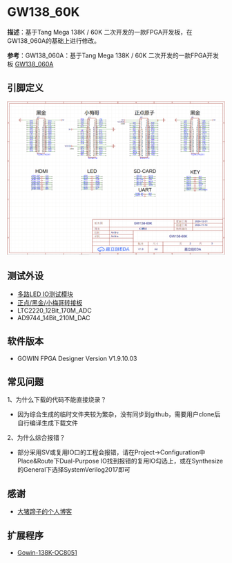 # GW138_60K

**描述**：基于Tang Mega 138K / 60K 二次开发的一款FPGA开发板，在GW138_060A的基础上进行修改。

**参考**：GW138_060A：基于Tang Mega 138K / 60K 二次开发的一款FPGA开发板 [GW138_060A](https://bigpig.ongridea.com/h9wtn0)

## 引脚定义

<img src="PCB_design/SCH_GW138-60K_2-IO映射.png">

## 测试外设

+ [多路LED IO测试模块](https://bigpig.ongridea.com/kl43wg)
+ [正点/黑金/小梅哥转接板](https://bigpig.ongridea.com/wai-she-1-hei-jin) 
+ LTC2220_12Bit_170M_ADC 
+ AD9744_14Bit_210M_DAC

## 软件版本

+ GOWIN FPGA Designer Version V1.9.10.03

## 常见问题

1、为什么下载的代码不能直接烧录？

+ 因为综合生成的临时文件夹较为繁杂，没有同步到github，需要用户clone后自行编译生成下载文件
   
2、为什么综合报错？

+ 部分采用SV或复用IO口的工程会报错，请在Project->Configuration中Place&Route下Dual-Purpose IO找到报错的复用IO勾选上，或在Synthesize的General下选择SystemVerilog2017即可

## 感谢

+ [大猪蹄子的个人博客](https://bigpig.ongridea.com/)

## 扩展程序

+ [Gowin-138K-OC8051](https://github.com/Aniline47/GOWIN-138K-OC8051)
